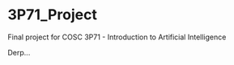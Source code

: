 3P71_Project
============

Final project for COSC 3P71 - Introduction to Artificial Intelligence

Derp...
